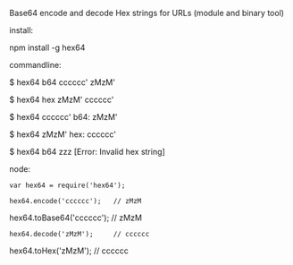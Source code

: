 Base64 encode and decode Hex strings for URLs (module and binary tool)

install:

  npm install -g hex64

commandline:

  $ hex64 b64 cccccc'
  zMzM'

  $ hex64 hex zMzM'
  cccccc'

  $ hex64 cccccc'
  b64: zMzM'

  $ hex64 zMzM'
  hex: cccccc'

  $ hex64 b64 zzz
  [Error: Invalid hex string]

node:

	var hex64 = require('hex64');

	hex64.encode('cccccc');   // zMzM
  hex64.toBase64('cccccc'); // zMzM

	hex64.decode('zMzM');     // cccccc
  hex64.toHex('zMzM');      // cccccc